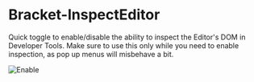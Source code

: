 Bracket-InspectEditor
================

Quick toggle to enable/disable the ability to inspect the Editor's DOM in Developer Tools.  Make sure to use this only while you need to enable inspection, as pop up menus will misbehave a bit.

![Enable](https://raw.github.com/wiki/MiguelCastillo/Brackets-InspectEditor/images/screenshot.png)
